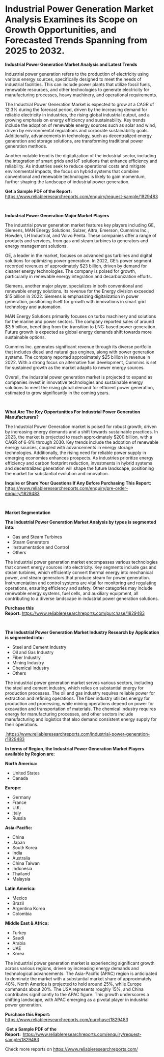<p><h1>Industrial Power Generation Market Analysis Examines its Scope on Growth Opportunities, and Forecasted Trends Spanning from 2025 to 2032.</h1></p><p><strong>Industrial Power Generation Market Analysis and Latest Trends</strong></p>
<p><p>Industrial power generation refers to the production of electricity using various energy sources, specifically designed to meet the needs of industrial facilities. This can include power plants that utilize fossil fuels, renewable resources, and other technologies to generate electricity for manufacturing processes, heavy machinery, and operational requirements.</p><p>The Industrial Power Generation Market is expected to grow at a CAGR of 12.3% during the forecast period, driven by the increasing demand for reliable electricity in industries, the rising global industrial output, and a growing emphasis on energy efficiency and sustainability. Key trends include the adoption of renewable energy sources such as solar and wind, driven by environmental regulations and corporate sustainability goals. Additionally, advancements in technology, such as decentralized energy generation and storage solutions, are transforming traditional power generation methods.</p><p>Another notable trend is the digitalization of the industrial sector, including the integration of smart grids and IoT solutions that enhance efficiency and reliability. As industries seek to reduce operational costs and mitigate environmental impacts, the focus on hybrid systems that combine conventional and renewable technologies is likely to gain momentum, further shaping the landscape of industrial power generation.</p></p>
<p><strong>Get a Sample PDF of the Report:&nbsp;</strong> <a href="https://www.reliableresearchreports.com/enquiry/request-sample/1829483?utm_campaign=2185&utm_medium=2&utm_source=Github&utm_content=ia&utm_term=14022025&utm_id=industrial-power-generation">https://www.reliableresearchreports.com/enquiry/request-sample/1829483</a></p>
<p>&nbsp;</p>
<p><strong>Industrial Power Generation Major Market Players</strong></p>
<p><p>The industrial power generation market features key players including GE, Siemens, MAN Energy Solutions, Sulzer, Altra, Emerson, Cummins Inc., Howden, LH Industrial, and Volvo Penta. These companies offer a range of products and services, from gas and steam turbines to generators and energy management solutions.</p><p>GE, a leader in the market, focuses on advanced gas turbines and digital solutions for optimizing power generation. In 2022, GE’s power segment recorded revenues of approximately $23 billion, driven by demand for cleaner energy technologies. The company is poised for growth, particularly in renewable energy integration and decarbonization efforts.</p><p>Siemens, another major player, specializes in both conventional and renewable energy solutions. Its revenue for the Energy division exceeded $15 billion in 2022. Siemens is emphasizing digitalization in power generation, positioning itself for growth with innovations in smart grid technology and automation.</p><p>MAN Energy Solutions primarily focuses on turbo machinery and solutions for the marine and power sectors. The company reported sales of around $3.5 billion, benefiting from the transition to LNG-based power generation. Future growth is expected as global energy demands shift towards more sustainable options.</p><p>Cummins Inc. generates significant revenue through its diverse portfolio that includes diesel and natural gas engines, along with power generation systems. The company reported approximately $25 billion in revenue in 2022. With a strong focus on alternative fuel development, Cummins is set for sustained growth as the market adapits to newer energy sources.</p><p>Overall, the industrial power generation market is projected to expand as companies invest in innovative technologies and sustainable energy solutions to meet the rising global demand for efficient power generation, estimated to grow significantly in the coming years.</p></p>
<p>&nbsp;</p>
<p><strong>What Are The Key Opportunities For Industrial Power Generation Manufacturers?</strong></p>
<p><p>The Industrial Power Generation market is poised for robust growth, driven by increasing energy demands and a shift towards sustainable practices. In 2023, the market is projected to reach approximately $200 billion, with a CAGR of 6-8% through 2030. Key trends include the adoption of renewable energy sources, coupled with advancements in energy storage technologies. Additionally, the rising need for reliable power supply in emerging economies enhances prospects. As industries prioritize energy efficiency and carbon footprint reduction, investments in hybrid systems and decentralized generation will shape the future landscape, positioning the market for substantial evolution and innovation.</p></p>
<p><strong>Inquire or Share Your Questions If Any Before Purchasing This Report:</strong> <a href="https://www.reliableresearchreports.com/enquiry/pre-order-enquiry/1829483?utm_campaign=2185&utm_medium=2&utm_source=Github&utm_content=ia&utm_term=14022025&utm_id=industrial-power-generation">https://www.reliableresearchreports.com/enquiry/pre-order-enquiry/1829483</a></p>
<p>&nbsp;</p>
<p><strong>Market Segmentation</strong></p>
<p><strong>The Industrial Power Generation Market Analysis by types is segmented into:</strong></p>
<p><ul><li>Gas and Steam Turbines</li><li>Steam Generators</li><li>Instrumentation and Control</li><li>Others</li></ul></p>
<p><p>The industrial power generation market encompasses various technologies that convert energy sources into electricity. Key segments include gas and steam turbines, which efficiently convert thermal energy into mechanical power, and steam generators that produce steam for power generation. Instrumentation and control systems are vital for monitoring and regulating operations, ensuring efficiency and safety. Other categories may include renewable energy systems, fuel cells, and auxiliary equipment, all contributing to a diverse landscape in industrial power generation solutions.</p></p>
<p><strong>Purchase this Report:&nbsp;</strong><a href="https://www.reliableresearchreports.com/purchase/1829483?utm_campaign=2185&utm_medium=2&utm_source=Github&utm_content=ia&utm_term=14022025&utm_id=industrial-power-generation">https://www.reliableresearchreports.com/purchase/1829483</a></p>
<p>&nbsp;</p>
<p><strong>The Industrial Power Generation Market Industry Research by Application is segmented into:</strong></p>
<p><ul><li>Steel and Cement Industry</li><li>Oil and Gas Industry</li><li>Fiber Industry</li><li>Mining Industry</li><li>Chemical Industry</li><li>Others</li></ul></p>
<p><p>The industrial power generation market serves various sectors, including the steel and cement industry, which relies on substantial energy for production processes. The oil and gas industry requires reliable power for extraction and refining operations. The fiber industry utilizes energy for production and processing, while mining operations depend on power for excavation and transportation of materials. The chemical industry requires energy for manufacturing processes, and other sectors include manufacturing and logistics that also demand consistent energy supply for their operations.</p></p>
<p><a href="https://www.reliableresearchreports.com/industrial-power-generation-r1829483?utm_campaign=2185&utm_medium=2&utm_source=Github&utm_content=ia&utm_term=14022025&utm_id=industrial-power-generation">&nbsp;https://www.reliableresearchreports.com/industrial-power-generation-r1829483</a></p>
<p><strong>In terms of Region, the Industrial Power Generation Market Players available by Region are:</strong></p>
<p>
    <p> <strong> North America: </strong>
        <ul>
            <li>United States</li>
            <li>Canada</li>
        </ul>
        </p> 
    <p> <strong> Europe: </strong>
        <ul>
            <li>Germany</li>
            <li>France</li>
            <li>U.K.</li>
            <li>Italy</li>
            <li>Russia</li>
        </ul>
        </p> 
    <p> <strong> Asia-Pacific: </strong>
        <ul>
            <li>China</li>
            <li>Japan</li>
            <li>South Korea</li>
            <li>India</li>
            <li>Australia</li>
            <li>China Taiwan</li>
            <li>Indonesia</li>
            <li>Thailand</li>
            <li>Malaysia</li>
        </ul>
        </p> 
    <p> <strong> Latin America: </strong>
        <ul>
            <li>Mexico</li>
            <li>Brazil</li>
            <li>Argentina Korea</li>
            <li>Colombia</li>
        </ul>
        </p> 
    <p> <strong> Middle East & Africa: </strong>
        <ul>
            <li>Turkey</li>
            <li>Saudi</li>
            <li>Arabia</li>
            <li>UAE</li>
            <li>Korea</li>
        </ul>
    </p>
    </p>
<p><p>The industrial power generation market is experiencing significant growth across various regions, driven by increasing energy demands and technological advancements. The Asia-Pacific (APAC) region is anticipated to dominate the market with a substantial market share of approximately 40%. North America is projected to hold around 25%, while Europe commands about 20%. The USA represents roughly 15%, and China contributes significantly to the APAC figure. This growth underscores a shifting landscape, with APAC emerging as a pivotal player in industrial power generation.</p></p>
<p><strong>Purchase this Report: </strong><a href="https://www.reliableresearchreports.com/purchase/1829483?utm_campaign=2185&utm_medium=2&utm_source=Github&utm_content=ia&utm_term=14022025&utm_id=industrial-power-generation">https://www.reliableresearchreports.com/purchase/1829483</a></p>
<p>&nbsp;<strong>Get a Sample PDF of the Report:&nbsp;&nbsp;</strong><a href="https://www.reliableresearchreports.com/enquiry/request-sample/1829483?utm_campaign=2185&utm_medium=2&utm_source=Github&utm_content=ia&utm_term=14022025&utm_id=industrial-power-generation">https://www.reliableresearchreports.com/enquiry/request-sample/1829483</a></p>
<p><strong></strong></p>
<p>Check more reports on <a href="https://www.reliableresearchreports.com/?utm_campaign=2185&utm_medium=2&utm_source=Github&utm_content=ia&utm_term=14022025&utm_id=industrial-power-generation">https://www.reliableresearchreports.com/</a></p>